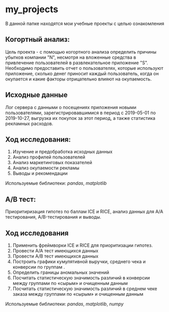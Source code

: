 # my_projects
В данной папке находятся мои учебные проекты с целью ознакомления

## Когортный анализ:
Цель проекта - с помощью когортного анализа определить причины убытков компании "N", несмотря на вложенные средства в привлечение пользователей в развлекательное приложение "S". Необходимо предоставить отчет о пользователях, которые используют приложение, сколько денег приносит каждый пользователь, когда он окупается и какие факторы отрицательно влияют на окупаемость.
## Исходные данные
Лог сервера с данными о посещениях приложения новыми пользователями, зарегистрировавшимися в период с 2019-05-01 по 2019-10-27, выгрузка их покупок за этот период, а также статистика рекламных расходов.
## Ход исследования:
1. Изучение и предобработка исходных данных
2. Анализ профилей пользователей
3. Анализ маркетинговых показателей
4. Анализ окупаемости рекламы
5. Выводы и рекомендации

Используемые библиотеки:
*pandas*, *matplotlib*

## A/B тест:
Приоритиризация гипотез по баллам ICE и RICE, анализ данных для A/A тестирования, A/B-тестирования и выводы.

## Ход исследования

1. Применить фреймворки ICE и RICE для приоритизации гипотез.
2. Провести А/А тест имеющихся данных
3. Провести A/B тест имеющихся данных
4. Построить графики кумулятивной выручки, среднего чека и конверсии по группам .
5. Определить границы аномальных значений
6. Посчитать статистическую значимость различий в конверсии между группами по «сырым» и очищенным данным
7. Посчитать статистическую значимость различий в среднем чеке заказа между группами по «сырым» и очищенным данным

Используемые библиотеки:
*pandas*, *matplotlib*, *numpy*
